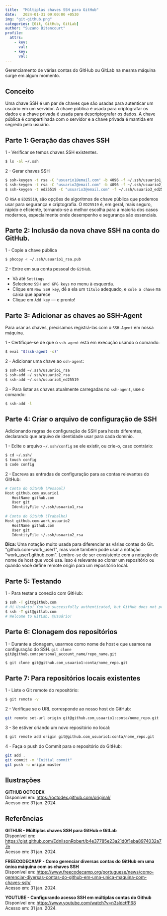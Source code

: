 ```yaml
---
title:  "Múltiplas chaves SSH para GitHub"
date:   2024-01-31 09:00:00 +0530
img: "git-github.png"
categories: [Git, GitHub, GitLab]
author: "Suzano Bitencourt"
profile:
  attrs:
    - key: 
      val: 
    - key: 
      val: 
---
```


Gerenciamento de várias contas do GitHub ou GitLab na mesma máquina surge em algum momento.

<!--more-->

## Conceito

Uma chave SSH é um par de chaves que são usadas para autenticar um usuário em um servidor. A chave pública é usada para criptografar os dados e a chave privada é usada para descriptografar os dados. A chave pública é compartilhada com o servidor e a chave privada é mantida em segredo pelo usuário.

## Parte 1: Geração das chaves SSH

1 - Verificar se temos chaves SSH existentes.
```bash
$ ls -al ~/.ssh
```

2 - Gerar chaves SSH
```bash
$ ssh-keygen -t rsa -C "usuario1@email.com" -b 4096 -f ~/.ssh/usuario1_rsa
$ ssh-keygen -t rsa -C "usuario2@email.com" -b 4096 -f ~/.ssh/usuario2_rsa
$ ssh-keygen -t ed25519 -C "usuario3@email.com" -f ~/.ssh/usuario3_ed25519
```

O `RSA` e `ED25519`, são opções de algoritmos de chave pública que podemos usar para segurança e criptografia. O `ED25519` é, em geral, mais seguro, rápido e eficiente, tornando-se a melhor escolha para a maioria dos casos modernos, especialmente onde desempenho e segurança são essenciais.

## Parte 2: Inclusão da nova chave SSH na conta do GitHub.

1 - Copie a chave pública
```bash
$ pbcopy < ~/.ssh/usuario1_rsa.pub
```

2 - Entre em sua conta pessoal do `GitHub`.
- Vá até `Settings`
- Selecione `SSH and GPG keys` no menu à esquerda.
- Clique em `New SSH key`, dê a ela um `título` adequado, e `cole a chave` na caixa que aparece
- Clique em `Add key` — e pronto!

## Parte 3: Adicionar as chaves ao SSH-Agent

Para usar as chaves, precisamos registrá-las com o `SSH-Agent` em nossa máquina.

1 - Certifique-se de que o `ssh-agent` está em execução usando o comando:
```bash
$ eval "$(ssh-agent -s)"
```

2 - Adicionar uma chave ao `ssh-agent`:
```bash
$ ssh-add ~/.ssh/usuario1_rsa
$ ssh-add ~/.ssh/usuario2_rsa
$ ssh-add ~/.ssh/usuario3_ed25519
```

3 - Para listar as chaves atualmente carregadas no `ssh-agent`, use o comando:
```bash
$ ssh-add -l
```

## Parte 4: Criar o arquivo de configuração de SSH

Adicionando regras de configuração de SSH para hosts diferentes, declarando que arquivo de identidade usar para cada domínio.

1 - Edite o arquivo `~/.ssh/config` se ele existir, ou crie-o, caso contrário:
```bash
$ cd ~/.ssh/
$ touch config
$ code config
```

2 - Escreva as entradas de configuração para as contas relevantes do GitHub:
```bash
# Conta do GitHub (Pessoal)
Host github.com_usuario1
   HostName github.com
   User git
   IdentityFile ~/.ssh/usuario1_rsa
   
# Conta do GitHub (Trabalho)
Host github.com-work_usuario2   
   HostName github.com
   User git
   IdentityFile ~/.ssh/usuario2_rsa
```

**Dica:** Uma notação muito usada para diferenciar as várias contas do Git. "github.com-work_user1", mas você também pode usar a notação "work_user1.github.com".
 Lembre-se de ser consistente com a notação de nome de host que você usa. Isso é relevante ao clonar um repositório ou quando você define remote origin para um repositório local.

## Parte 5: Testando

1 - Para testar a conexão com GitHub:
```bash
$ ssh -T git@github.com
# Hi Usuário! You've successfully authenticated, but GitHub does not provide shell access.
$ ssh -T git@gitlab.com
# Welcome to GitLab, @Usuário!
```

## Parte 6: Clonagem dos repositórios

1 - Durante a clonagem, usarmos como nome de host e que usamos na configuração do SSH.
`git clone git@github.com:personal_account_name/repo_name.git`
```bash
$ git clone git@github.com_usuario1:conta/nome_repo.git
```

## Parte 7: Para repositórios locais existentes

1 - Liste o Git remote do repositório:
```bash
$ git remote -v
```

2 - Verifique se o URL corresponde ao nosso host do GitHub:
```bash
git remote set-url origin git@github.com_usuario1:conta/nome_repo.git
```

3 - Se estiver criando um novo repositório no local:
```bash
$ git remote add origin git@github.com_usuario1:conta/nome_repo.git
```

4 - Faça o push do Commit para o repositório do GitHub:
```bash
git add .
git commit -m "Initial commit"
git push -u origin master
```

## Ilustrações

**GITHUB OCTODEX**  
Disponível em: <https://octodex.github.com/original/>  
Acesso em: 31 jan. 2024.

## Referências

**GITHUB - Múltiplas chaves SSH para GitHub e GitLab**  
Disponível em: <https://gist.github.com/EdnilsonRobert/b4e37785e23a21d0f1eba8974032a77e>  
Acesso em: 31 jan. 2024.

**FREECODECAMP - Como gerenciar diversas contas do GitHub em uma única máquina com as chaves SSH**  
Disponível em: <https://www.freecodecamp.org/portuguese/news/como-gerenciar-diversas-contas-do-github-em-uma-unica-maquina-com-chaves-ssh/>  
Acesso em: 31 jan. 2024.

**YOUTUBE - Configurando acesso SSH em múltiplas contas do Github**  
Disponível em: <https://www.youtube.com/watch?v=n3sldctfF68>  
Acesso em: 31 jan. 2024.
